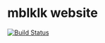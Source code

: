 mblklk website
==============

[![Build Status](https://travis-ci.org/insanity54/mbltlk.svg?branch=master)](https://travis-ci.org/insanity54/mbltlk)